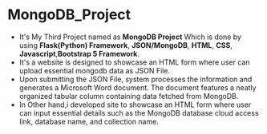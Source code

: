 # MongoDB_Project
  - It's My Third Project named as **MongoDB Project** Which is done by using **Flask(Python) Framework**, **JSON/MongoDB**, **HTML**, **CSS**, **Javascript**,**Bootstrap 5 Framework**.
  - It's a website is designed to showcase an HTML form where user can upload essential mongodb data as JSON File.
  - Upon submitting the JSON File, system processes the information and generates a Microsoft Word document. The document features a neatly organized tabular column containing data fetched from MongoDB.
  - In Other hand,i developed site to showcase an HTML form where user can input essential details such as the MongoDB database cloud access link, database name, and collection name.

